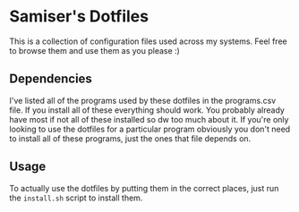 # Samiser's Dotfiles

This is a collection of configuration files used across my systems.
Feel free to browse them and use them as you please :)

## Dependencies

I've listed all of the programs used by these dotfiles in the programs.csv file.
If you install all of these everything should work.
You probably already have most if not all of these installed so dw too much about it.
If you're only looking to use the dotfiles for a particular program obviously you don't need to
install all of these programs, just the ones that file depends on.

## Usage

To actually use the dotfiles by putting them in the correct places, just run the `install.sh` script to install them.

